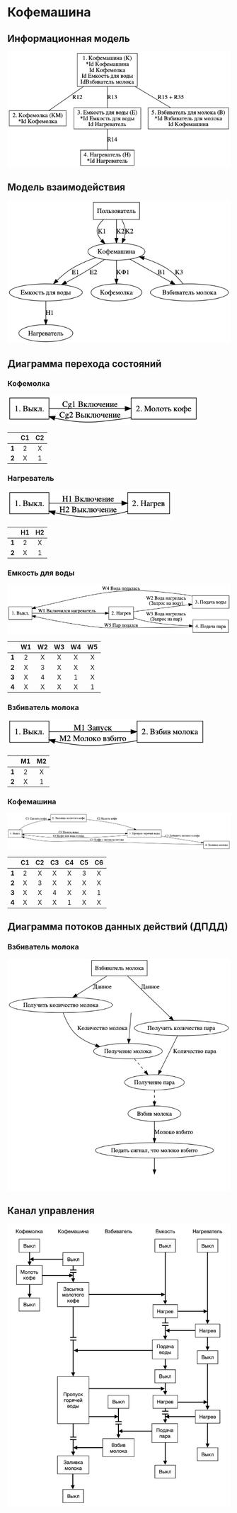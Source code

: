 # Кофемашина

## Информационная модель

![Информационная_модель](Информационная_модель.png)



## Модель взаимодействия

![Модель_взаимодействия](Модель_взаимодействия.png)

## Диаграмма перехода состояний

### Кофемолка

![Состояния_кофемолка](Состояния_кофемолка.png)

|       |  C1  |  C2  |
| :---: | :--: | :--: |
| **1** |  2   |  X   |
| **2** |  X   |  1   |

### Нагреватель

![Состояния_нагреватель](Состояния_нагреватель.png)

|       |  H1  |  H2  |
| :---: | :--: | :--: |
| **1** |  2   |  X   |
| **2** |  X   |  1   |

### Емкость для воды

![Состояния_емкость](Состояния_емкость.png)

|       |  W1  |  W2  |  W3  |  W4  |  W5  |
| :---: | :--: | :--: | :--: | :--: | :--: |
| **1** |  2   |  X   |  X   |  X   |  X   |
| **2** |  X   |  3   |  X   |  X   |  X   |
| **3** |  X   |  4   |  X   |  1   |  X   |
| **4** |  X   |  X   |  X   |  X   |  1   |

### Взбиватель молока

![Состояния_взбиватель](Состояния_взбиватель.png)

|       |  M1  |  M2  |
| :---: | :--: | :--: |
| **1** |  2   |  X   |
| **2** |  X   |  1   |

### Кофемашина

![Состояния_кофемашина](Состояния_кофемашина.png)

|       |  С1  |  С2  |  С3  |  С4  |  С5  |  C6  |
| :---: | :--: | :--: | :--: | :--: | :--: | :--: |
| **1** |  2   |  X   |  X   |  X   |  3   |  X   |
| **2** |  X   |  3   |  X   |  X   |  X   |  X   |
| **3** |  X   |  X   |  4   |  X   |  X   |  1   |
| **4** |  X   |  X   |  X   |  1   |  X   |  X   |

## Диаграмма потоков данных действий (ДПДД) 

### Взбиватель молока

![ДПДД](ДПДД.png)

## Канал управления

![Канал управления](Канал_управления.png)

